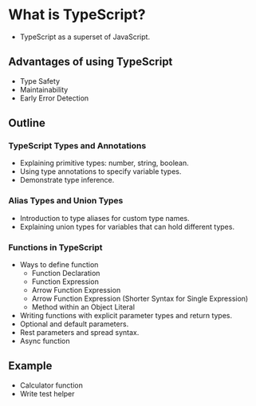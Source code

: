 # What is TypeScript?

- TypeScript as a superset of JavaScript.

## Advantages of using TypeScript

- Type Safety
- Maintainability
- Early Error Detection

## Outline

### TypeScript Types and Annotations

- Explaining primitive types: number, string, boolean.
- Using type annotations to specify variable types.
- Demonstrate type inference.

### Alias Types and Union Types

- Introduction to type aliases for custom type names.
- Explaining union types for variables that can hold different types.

### Functions in TypeScript

- Ways to define function
  - Function Declaration
  - Function Expression
  - Arrow Function Expression
  - Arrow Function Expression (Shorter Syntax for Single Expression)
  - Method within an Object Literal
- Writing functions with explicit parameter types and return types.
- Optional and default parameters.
- Rest parameters and spread syntax.
- Async function

## Example

- Calculator function
- Write test helper
